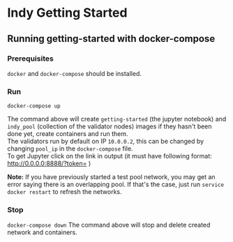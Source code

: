 # Indy Getting Started

## Running getting-started with docker-compose

### Prerequisites

`docker` and `docker-compose` should be installed.

### Run

`docker-compose up`

The command above will create `getting-started` (the jupyter notebook) and `indy_pool` (collection of the validator nodes) images if they hasn't been done yet, create containers and run them.  
The validators run by default on IP `10.0.0.2`, this can be changed by changing `pool_ip` in the `docker-compose` file.  
To get Jupyter click on the link in output (it must have following format: http://0.0.0.0:8888/?token= )

**Note:** If you have previously started a test pool network, you may get an error saying there is an overlapping pool. If that's the case, just run `service docker restart` to refresh the networks.

### Stop

`docker-compose down`
The command above will stop and delete created network and containers.
